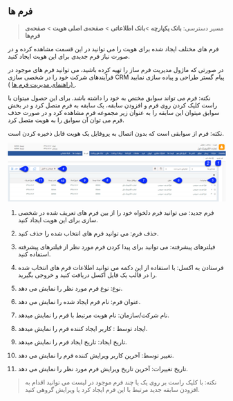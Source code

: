 ﻿## فرم ها

> مسیر دسترسی:  **بانک یکپارچه** >**بانک اطلاعاتی** > **صفحه‌ی اصلی هویت** > **صفحه‌ی فرم‌ها** 

فرم های مختلف ایجاد شده برای هویت را می توانید در این قسمت مشاهده کرده و در صورت نیاز فرم جدیدی برای این هویت ایجاد کنید.

در صورتی که ماژول مدیریت فرم ساز را تهیه کرده باشید، می توانید فرم های موجود در فرآیندهای شرکت خود را در شخصی سازی CRM پیام گستر طراحی و پیاده سازی نمایید .[ (راهنمای مدیریت فرم ها](https://github.com/1stco/PayamGostarDocs/blob/master/help%202.5.4/Settings/Personalization-crm/Form-management/Form-management.md) )

نکته: فرم می تواند سوابق مختص به خود را داشته باشد. برای این حصول میتوان با راست کلیک کردن روی فرم و افزودن سابقه، یک سابقه به فرم متصل کرد و  در بخش سوابق میتوان این سابقه را به عنوان زیر مجموعه فرم مشاهده کرد و در صورت حذف فرم می توان آن سوابق را به هویت متصل کرد.

نکته: فرم از سوابقی است که بدون اتصال به پروفایل یک هویت قابل ذخیره کردن است.

![](Bank-forms.png)

1. فرم جدید: می توانید فرم دلخواه خود را از بین فرم های تعریف شده در شخصی سازی برای این هویت ایجاد کنید.

2. حذف فرم: می توانید فرم های انتخاب شده را حذف کنید.

3.  فیلترهای پیشرفته: می توانید برای پیدا کردن فرم مورد نظر از فیلترهای پیشرفته استفاده کنید.

4. فرستادن به اکسل: با استفاده از این دکمه می توانید اطلاعات  فرم های انتخاب شده را در قالب یک فایل اکسل دریافت کنید و خروجی بگیرید.

5. نوع: نوع فرم مورد نظر را نمایش می دهد.

6. عنوان فرم: نام فرم ایجاد شده را نمایش می دهد.

7. نام شرکت/سازمان: نام  هویت مرتبط با فرم را نمایش میدهد.

8. ایجاد توسط : کاربر ایجاد کننده فرم را نمایش میدهد.

9. تاریخ ایجاد: تاریخ ایجاد فرم را نمایش میدهد.

10. تغییر توسط: آخرین کاربر ویرایش کننده فرم را نمایش می دهد.

11. تاریخ تغییرات: آخرین تاریخ ویرایش فرم مورد نظر را نمایش می دهد.


> نکته:   با کلیک راست بر روی یک یا چند فرم موجود در لیست می توانید اقدام به افزودن سابقه جدید مرتبط با این فرم ایجاد کرد یا ویرایش گروهی کنید.

